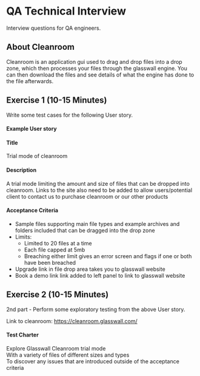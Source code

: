 # QA Technical Interview
Interview questions for QA engineers.

## About Cleanroom
Cleanroom is an application gui used to drag and drop files into a drop zone, which then processes your files through the glasswall engine. You can then download the files and see details of what the engine has done to the file afterwards.

## Exercise 1 (10-15 Minutes)
Write some test cases for the following User story. 

#### Example User story
#### Title
Trial mode of cleanroom

#### Description
A trial mode limiting the amount and size of files that can be dropped into cleanroom. Links to the site also need to be added to allow users/potential client to contact us to purchase cleanroom or our other products

#### Acceptance Criteria
- Sample files supporting main file types and example archives and folders included that can be dragged into the drop zone
- Limits:
  - Limited to 20 files at a time
  - Each file capped at 5mb
  - Breaching either limit gives an error screen and flags if one or both have been breached
- Upgrade link in file drop area takes you to glasswall website
- Book a demo link link added to left panel to link to glasswall website


## Exercise 2 (10-15 Minutes)
2nd part - Perform some exploratory testing from the above User story.

Link to cleanroom: https://cleanroom.glasswall.com/

#### Test Charter

Explore Glasswall Cleanroom trial mode  
With a variety of files of different sizes and types  
To discover any issues that are introduced outside of the acceptance criteria
